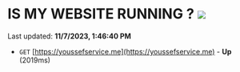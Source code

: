 # IS MY WEBSITE RUNNING ? [![](https://img.shields.io/static/v1?label=Sponsor&message=%E2%9D%A4&logo=GitHub&color=%23fe8e86)](https://github.com/sponsors/<username>)

Last updated: **11/7/2023, 1:46:40 PM**

- `GET` [https://youssefservice.me](https://youssefservice.me) - **Up** (2019ms)
